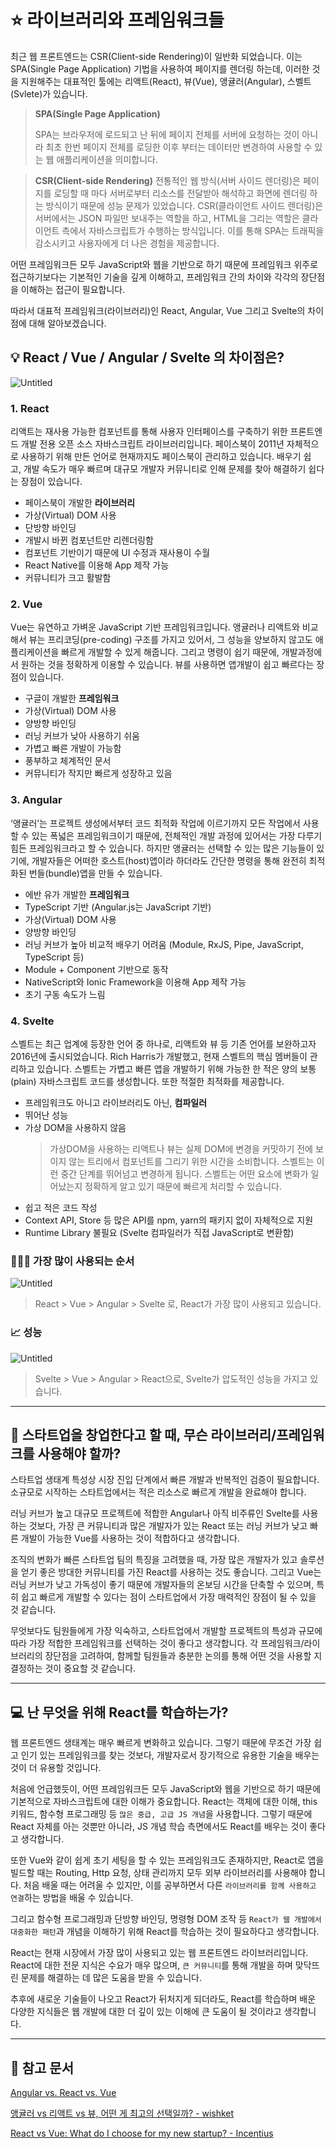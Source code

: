 # ⭐️ 라이브러리와 프레임워크들

최근 웹 프론트엔드는 CSR(Client-side Rendering)이 일반화 되었습니다. 이는 SPA(Single Page Application) 기법을 사용하여 페이지를 렌더링 하는데, 이러한 것을 지원해주는 대표적인 툴에는 리액트(React), 뷰(Vue), 앵귤러(Angular), 스벨트(Svlete)가 있습니다.

> **SPA(Single Page Application)**
>
> SPA는 브라우저에 로드되고 난 뒤에 페이지 전체를 서버에 요청하는 것이 아니라 최초 한번 페이지 전체를 로딩한 이후 부터는 데이터만 변경하여 사용할 수 있는 웹 애플리케이션을 의미합니다.

> **CSR(Client-side Rendering)**
> 전통적인 웹 방식(서버 사이드 렌더링)은 페이지를 로딩할 때 마다 서버로부터 리소스를 전달받아 해석하고 화면에 렌더링 하는 방식이기 때문에 성능 문제가 있었습니다.
> CSR(클라이언트 사이드 렌더링)은 서버에서는 JSON 파일만 보내주는 역할을 하고, HTML을 그리는 역할은 클라이언트 측에서 자바스크립트가 수행하는 방식입니다.
> 이를 통해 SPA는 트래픽을 감소시키고 사용자에게 더 나은 경험을 제공합니다.

어떤 프레임워크든 모두 JavaScript와 웹을 기반으로 하기 때문에 프레임워크 위주로 접근하기보다는 기본적인 기술을 깊게 이해하고, 프레임워크 간의 차이와 각각의 장단점을 이해하는 접근이 필요합니다.

따라서 대표적 프레임워크(라이브러리)인 React, Angular, Vue 그리고 Svelte의 차이점에 대해 알아보겠습니다.

## 💡 **React / Vue / Angular / Svelte 의 차이점은?**

![Untitled](https://s3-us-west-2.amazonaws.com/secure.notion-static.com/b649b3c9-1ed1-4f24-8e5f-1e266d8a9421/Untitled.png)

### 1. React

리액트는 재사용 가능한 컴포넌트를 통해 사용자 인터페이스를 구축하기 위한 프론트엔드 개발 전용 오픈 소스 자바스크립트 라이브러리입니다. 페이스북이 2011년 자체적으로 사용하기 위해 만든 언어로 현재까지도 페이스북이 관리하고 있습니다. 배우기 쉽고, 개발 속도가 매우 빠르며 대규모 개발자 커뮤니티로 인해 문제를 찾아 해결하기 쉽다는 장점이 있습니다.

-   페이스북이 개발한 **라이브러리**
-   가상(Virtual) DOM 사용
-   단방향 바인딩
-   개발시 바뀐 컴포넌트만 리렌더링함
-   컴포넌트 기반이기 때문에 UI 수정과 재사용이 수월
-   React Native를 이용해 App 제작 가능
-   커뮤니티가 크고 활발함

### 2. Vue

Vue는 유연하고 가벼운 JavaScript 기반 프레임워크입니다. 앵귤러나 리액트와 비교해서 뷰는 프리코딩(pre-coding) 구조를 가지고 있어서, 그 성능을 양보하지 않고도 애플리케이션을 빠르게 개발할 수 있게 해줍니다. 그리고 명령이 쉽기 때문에, 개발과정에서 원하는 것을 정확하게 이용할 수 있습니다. 뷰를 사용하면 앱개발이 쉽고 빠르다는 장점이 있습니다.

-   구글이 개발한 **프레임워크**
-   가상(Virtual) DOM 사용
-   양방향 바인딩
-   러닝 커브가 낮아 사용하기 쉬움
-   가볍고 빠른 개발이 가능함
-   풍부하고 체계적인 문서
-   커뮤니티가 작지만 빠르게 성장하고 있음

### 3. Angular

‘앵귤러’는 프로젝트 생성에서부터 코드 최적화 작업에 이르기까지 모든 작업에서 사용할 수 있는 폭넓은 프레임워크이기 때문에, 전체적인 개발 과정에 있어서는 가장 다루기 힘든 프레임워크라고 할 수 있습니다. 하지만 앵귤러는 선택할 수 있는 많은 기능들이 있기에, 개발자들은 어떠한 호스트(host)앱이라 하더라도 간단한 명령을 통해 완전히 최적화된 번들(bundle)앱을 만들 수 있습니다.

-   에반 유가 개발한 **프레임워크**
-   TypeScript 기반 (Angular.js는 JavaScript 기반)
-   가상(Virtual) DOM 사용
-   양방향 바인딩
-   러닝 커브가 높아 비교적 배우기 어려움 (Module, RxJS, Pipe, JavaScript, TypeScript 등)
-   Module + Component 기반으로 동작
-   NativeScript와 Ionic Framework을 이용해 App 제작 가능
-   초기 구동 속도가 느림

### 4. **Svelte**

스벨트는 최근 업계에 등장한 언어 중 하나로, 리액트와 뷰 등 기존 언어를 보완하고자 2016년에 출시되었습니다. Rich Harris가 개발했고, 현재 스벨트의 핵심 멤버들이 관리하고 있습니다. 스벨트는 가볍고 빠른 앱을 개발하기 위해 가능한 한 적은 양의 보통(plain) 자바스크립트 코드를 생성합니다. 또한 적절한 최적화를 제공합니다.

-   프레임워크도 아니고 라이브러리도 아닌, **컴파일러**
-   뛰어난 성능
-   가상 DOM을 사용하지 않음
    > 가상DOM을 사용하는 리액트나 뷰는 실제 DOM에 변경을 커밋하기 전에 보이지 않는 트리에서 컴포넌트를 그리기 위한 시간을 소비합니다. 스벨트는 이런 중간 단계를 뛰어넘고 변경하게 됩니다. 스벨트는 어떤 요소에 변화가 일어났는지 정확하게 알고 있기 때문에 빠르게 처리할 수 있습니다.
-   쉽고 적은 코드 작성
-   Context API, Store 등 많은 API를 npm, yarn의 패키지 없이 자체적으로 지원
-   Runtime Library 불필요 (Svelte 컴파일러가 직접 JavaScript로 변환함)

### 👨🏻‍💻 가장 많이 사용되는 순서

![Untitled](https://s3-us-west-2.amazonaws.com/secure.notion-static.com/1692575b-b01f-479d-962e-53ce042c3e57/Untitled.png)

> React > Vue > Angular > Svelte 로, React가 가장 많이 사용되고 있습니다.

### 📈 성능

![Untitled](https://s3-us-west-2.amazonaws.com/secure.notion-static.com/734d7b79-790d-4ed7-a48d-829c8f9f6cb8/Untitled.png)

> Svelte > Vue > Angular > React으로, Svelte가 압도적인 성능을 가지고 있습니다.

---

## 🧐 스타트업을 창업한다고 할 때, 무슨 라이브러리/프레임워크를 사용해야 할까?

스타트업 생태계 특성상 시장 진입 단계에서 빠른 개발과 반복적인 검증이 필요합니다. 소규모로 시작하는 스타트업에서는 적은 리소스로 빠르게 개발을 완료해야 합니다.

러닝 커브가 높고 대규모 프로젝트에 적합한 Angular나 아직 비주류인 Svelte를 사용하는 것보다, 가장 큰 커뮤니티과 많은 개발자가 있는 React 또는 러닝 커브가 낮고 빠른 개발이 가능한 Vue를 사용하는 것이 적합하다고 생각합니다.

조직의 변화가 빠른 스타트업 팀의 특징을 고려했을 때, 가장 많은 개발자가 있고 솔루션을 얻기 좋은 방대한 커뮤니티를 가진 React를 사용하는 것도 좋습니다. 그리고 Vue는 러닝 커브가 낮고 가독성이 좋기 때문에 개발자들의 온보딩 시간을 단축할 수 있으며, 특히 쉽고 빠르게 개발할 수 있다는 점이 스타트업에서 가장 매력적인 장점이 될 수 있을 것 같습니다.

무엇보다도 팀원들에게 가장 익숙하고, 스타트업에서 개발할 프로젝트의 특성과 규모에 따라 가장 적합한 프레임워크를 선택하는 것이 좋다고 생각합니다. 각 프레임워크/라이브러리의 장단점을 고려하여, 함께할 팀원들과 충분한 논의를 통해 어떤 것을 사용할 지 결정하는 것이 중요할 것 같습니다.

---

## 💻 난 무엇을 위해 React를 학습하는가?

웹 프론트엔드 생태계는 매우 빠르게 변화하고 있습니다. 그렇기 때문에 무조건 가장 쉽고 인기 있는 프레임워크를 찾는 것보다, 개발자로서 장기적으로 유용한 기술을 배우는 것이 더 유용할 것입니다.

처음에 언급했듯이, 어떤 프레임워크든 모두 JavaScript와 웹을 기반으로 하기 때문에 기본적으로 자바스크립트에 대한 이해가 중요합니다. React는 객체에 대한 이해, this 키워드, 함수형 프로그래밍 등 `많은 중급, 고급 JS 개념`을 사용합니다. 그렇기 때문에 React 자체를 아는 것뿐만 아니라, JS 개념 학습 측면에서도 React를 배우는 것이 좋다고 생각합니다.

또한 Vue와 같이 쉽게 초기 세팅을 할 수 있는 프레임워크도 존재하지만, React로 앱을 빌드할 때는 Routing, Http 요청, 상태 관리까지 모두 외부 라이브러리를 사용해야 합니다. 처음 배울 때는 어려울 수 있지만, 이를 공부하면서 다른 `라이브러리를 함께 사용하고 연결`하는 방법을 배울 수 있습니다.

그리고 함수형 프로그래밍과 단방향 바인딩, 명령형 DOM 조작 등 `React가 웹 개발에서 대중화한 패턴`과 개념을 이해하기 위해 React를 학습하는 것이 필요하다고 생각합니다.

React는 현재 시장에서 가장 많이 사용되고 있는 웹 프론트엔드 라이브러리입니다. React에 대한 전문 지식은 수요가 매우 많으며, `큰 커뮤니티`를 통해 개발을 하며 맞닥뜨린 문제를 해결하는 데 많은 도움을 받을 수 있습니다.

추후에 새로운 기술들이 나오고 React가 뒤처지게 되더라도, React를 학습하며 배운 다양한 지식들은 웹 개발에 대한 더 깊이 있는 이해에 큰 도움이 될 것이라고 생각합니다.

---

## 📝 참고 문서

[Angular vs. React vs. Vue](https://moo-choi.tistory.com/7)

[앵귤러 vs 리액트 vs 뷰, 어떤 게 최고의 선택일까? - wishket](https://blog.wishket.com/%EC%95%B5%EA%B7%A4%EB%9F%AC-vs-%EB%A6%AC%EC%95%A1%ED%8A%B8-vs-%EB%B7%B0-%EC%96%B4%EB%96%A4-%EA%B2%8C-%EC%B5%9C%EA%B3%A0%EC%9D%98-%EC%84%A0%ED%83%9D%EC%9D%BC%EA%B9%8C/)

[React vs Vue: What do I choose for my new startup? - Incentius](https://incentius.com/blog-posts/react-vs-vue-choose-for-startup/)
